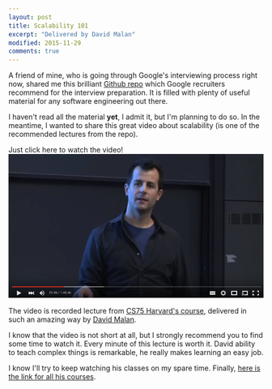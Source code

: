 ```yaml
---
layout: post
title: Scalability 101
excerpt: "Delivered by David Malan"
modified: 2015-11-29
comments: true
---
```


A friend of mine, who is going through Google's interviewing process right now, shared me this brilliant [Github repo](https://github.com/checkcheckzz/system-design-interview) which Google recruiters recommend for the interview preparation. It is filled with plenty of useful material for any software engineering out there.

I haven't read all the material **yet**, I admit it, but I'm planning to do so. In the meantime, I wanted to share this great video about scalability (is one of the recommended lectures from the repo).

Just click here to watch the video!
[![Click here to watch the video](/images/David-Malan.jpg)](https://www.youtube.com/watch?v=-W9F__D3oY4)

The video is recorded lecture from [CS75 Harvard's course](http://cs75.tv/2012/summer/), delivered in such an amazing way by [David Malan](http://cs.harvard.edu/malan/bio/).

I know that the video is not short at all, but I strongly recommend you to find some time to watch it. Every minute of this lecture is worth it. David ability to teach complex things is remarkable, he really makes learning an easy job.

I know I'll try to keep watching his classes on my spare time. Finally, [here is the link for all his courses](http://cs.harvard.edu/malan/courses/).
